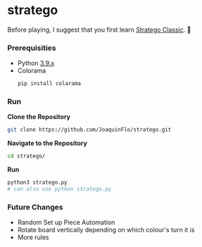 # stratego
Before playing, I suggest that you first learn [Stratego Classic](https://www.playmonster.com/wp-content/uploads/2018/06/7471_Classic_English_Rules.pdf). :triangular_flag_on_post:

### Prerequisities
* Python [3.9.x](https://www.python.org/downloads/)
* Colorama
  ```sh
  pip install colarama
  ```
### Run
**Clone the Repository**
```sh
git clone https://github.com/JoaquinFlo/stratego.git
```
**Navigate to the Repository**
```sh
cd stratego/
```
**Run**
```sh
python3 stratego.py
# can also use python stratego.py
```
### Future Changes
* Random Set up Piece Automation
* Rotate board vertically depending on which colour's turn it is
* More rules
